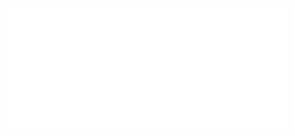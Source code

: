 ![carbon (3)](https://raw.githubusercontent.com/boatrainlsz/my-image-hosting/main/202203181034636.svg)

